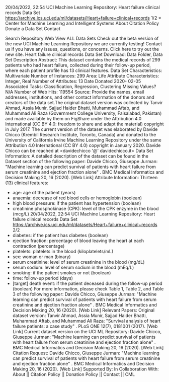20/04/2022, 22:54 UCI Machine Learning Repository: Heart failure clinical records Data Set
https://archive.ics.uci.edu/ml/datasets/Heart+failure+clinical+records 1/2
×
Center for Machine Learning and Intelligent Systems
About 
Citation Policy 
Donate a Data Set 
Contact

 Search
Repository
 Web
View
ALL Data Sets
Check out the beta version of the new UCI Machine Learning Repository we are currently testing!
Contact us if you have any issues, questions, or concerns. Click here to try out the new site.
Heart failure clinical records Data Set
Download: Data Folder, Data Set Description
Abstract: This dataset contains the medical records of 299 patients who had heart failure, collected during their
follow-up period, where each patient profile has 13 clinical features.
Data Set
Characteristics:
Multivariate Number of
Instances:
299 Area: Life
Attribute
Characteristics:
Integer, Real Number of
Attributes:
13 Date Donated 2020-
02-05
Associated Tasks: Classification, Regression,
Clustering
Missing Values? N/A Number of Web
Hits:
119554
Source:
Provide the names, email addresses, institutions, and other contact information of the donors and creators of the data
set.The original dataset version was collected by Tanvir Ahmad, Assia Munir, Sajjad Haider Bhatti, Muhammad Aftab,
and Muhammad Ali Raza (Government College University, Faisalabad, Pakistan) and made available by them on
FigShare under the Attribution 4.0 International (CC BY 4.0: freedom to share and adapt the material) copyright in
July 2017.
The current version of the dataset was elaborated by Davide Chicco (Krembil Research Institute, Toronto, Canada)
and donated to the University of California Irvine Machine Learning Repository under the same Attribution 4.0
International (CC BY 4.0) copyright in January 2020. Davide Chicco can be reached at <davidechicco '@'
davidechicco.it>
Data Set Information:
A detailed description of the dataset can be found in the Dataset section of the following paper:
Davide Chicco, Giuseppe Jurman: "Machine learning can predict survival of patients with heart failure from serum
creatinine and ejection fraction alone"
. BMC Medical Informatics and Decision Making 20, 16 (2020). [Web Link]
Attribute Information:
Thirteen (13) clinical features:
- age: age of the patient (years)
- anaemia: decrease of red blood cells or hemoglobin (boolean)
- high blood pressure: if the patient has hypertension (boolean)
- creatinine phosphokinase (CPK): level of the CPK enzyme in the blood (mcg/L)
20/04/2022, 22:54 UCI Machine Learning Repository: Heart failure clinical records Data Set
https://archive.ics.uci.edu/ml/datasets/Heart+failure+clinical+records 2/2
- diabetes: if the patient has diabetes (boolean)
- ejection fraction: percentage of blood leaving the heart at each contraction (percentage)
- platelets: platelets in the blood (kiloplatelets/mL)
- sex: woman or man (binary)
- serum creatinine: level of serum creatinine in the blood (mg/dL)
- serum sodium: level of serum sodium in the blood (mEq/L)
- smoking: if the patient smokes or not (boolean)
- time: follow-up period (days)
- [target] death event: if the patient deceased during the follow-up period (boolean)
For more information, please check Table 1, Table 2, and Table 3 of the following paper:
Davide Chicco, Giuseppe Jurman: "Machine learning can predict survival of patients with heart failure from serum
creatinine and ejection fraction alone"
. BMC Medical Informatics and Decision Making 20, 16 (2020). [Web Link]
Relevant Papers:
Original dataset version:
Tanvir Ahmad, Assia Munir, Sajjad Haider Bhatti, Muhammad Aftab, and Muhammad Ali Raza: "Survival analysis of
heart failure patients: a case study"
. PLoS ONE 12(7), 0181001 (2017). [Web Link]
Current dataset version on the UCI ML Repository:
Davide Chicco, Giuseppe Jurman: "Machine learning can predict survival of patients with heart failure from serum
creatinine and ejection fraction alone"
. BMC Medical Informatics and Decision Making 20, 16 (2020). [Web Link]
Citation Request:
Davide Chicco, Giuseppe Jurman: "Machine learning can predict survival of patients with heart failure from serum
creatinine and ejection fraction alone"
. BMC Medical Informatics and Decision Making 20, 16 (2020). [Web Link]
Supported By: In Collaboration With:
About || 
Citation Policy || 
Donation Policy || 
Contact || 
CML
